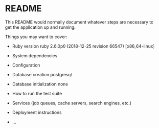 # README

This README would normally document whatever steps are necessary to get the
application up and running.

Things you may want to cover:

* Ruby version		ruby 2.6.0p0 (2018-12-25 revision 66547) [x86_64-linux]

* System dependencies

* Configuration

* Database creation			postgresql 

* Database initialization		none

* How to run the test suite

* Services (job queues, cache servers, search engines, etc.)

* Deployment instructions

* ...
